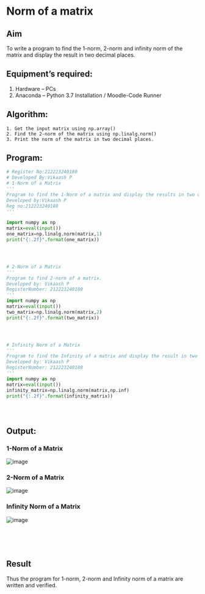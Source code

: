 # Norm of a matrix
## Aim
To write a program to find the 1-norm, 2-norm and infinity norm of the matrix and display the result in two decimal places.
## Equipment’s required:
1.	Hardware – PCs
2.	Anaconda – Python 3.7 Installation / Moodle-Code Runner
## Algorithm:
	1. Get the input matrix using np.array()   
    2. Find the 2-norm of the matrix using np.linalg.norm()
	3. Print the norm of the matrix in two decimal places.
## Program:
```Python
# Register No:212223240180
# Developed By:Vikaash P
# 1-Norm of a Matrix
'''
Program to find the 1-Norm of a matrix and display the results in two decimal places.
Developed by:Vikaash P
Reg no:212223240180
'''

import numpy as np
matrix=eval(input())
one_matrix=np.linalg.norm(matrix,1)
print("{:.2f}".format(one_matrix))




# 2-Norm of a Matrix
'''
Program to find 2-norm of a matrix.
Developed by: Vikaash P
RegisterNumber: 212223240180
'''
import numpy as np
matrix=eval(input())
two_matrix=np.linalg.norm(matrix,2)
print("{:.2f}".format(two_matrix))




# Infinity Norm of a Matrix
'''
Program to find the Infinity of a matrix and display the result in two decimal places.
Developed by: Vikaash P
RegisterNumber: 212223240180
'''
import numpy as np
matrix=eval(input())
infinity_matrix=np.linalg.norm(matrix,np.inf)
print("{:.2f}".format(infinity_matrix))





```
## Output:
### 1-Norm of a Matrix
![image](https://github.com/Vikaash16/Norm-of-a-matrix/assets/139218414/3c085009-4df7-4872-8e24-c4afdee4b317)

### 2-Norm of a Matrix
![image](https://github.com/Vikaash16/Norm-of-a-matrix/assets/139218414/dcd65ea7-e1db-44b2-94bc-19e92d150072)

### Infinity Norm of a Matrix
![image](https://github.com/Vikaash16/Norm-of-a-matrix/assets/139218414/c271322f-d72b-4a3d-8a3e-24bf4c50bacd)












<br>
<br>
<br>

## Result
Thus the program for 1-norm, 2-norm and Infinity norm of a matrix are written and verified.
